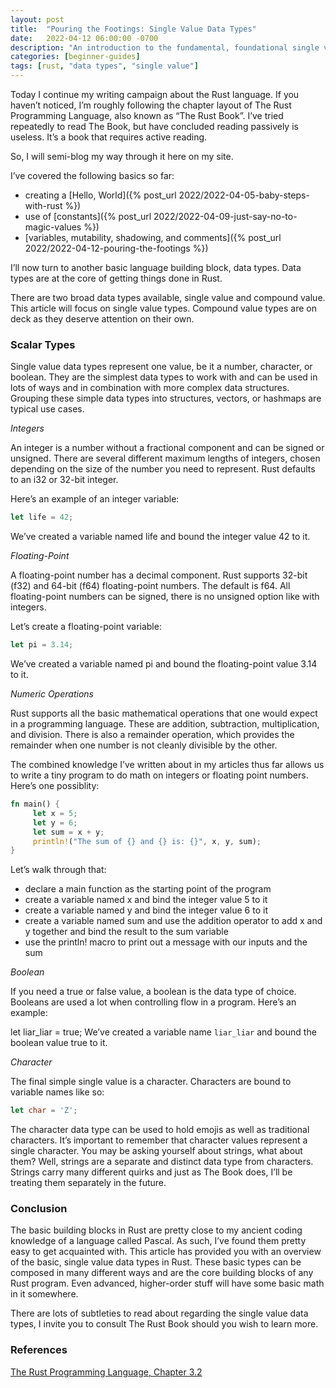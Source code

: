 ```yaml
---
layout: post
title:  "Pouring the Footings: Single Value Data Types"
date:   2022-04-12 06:00:00 -0700
description: "An introduction to the fundamental, foundational single value data types in Rust."
categories: [beginner-guides]
tags: [rust, "data types", "single value"]
---
```


Today I continue my writing campaign about the Rust language. If you haven’t noticed, I’m roughly following the chapter layout of The Rust Programming Language, also known as “The Rust Book”. I’ve tried repeatedly to read The Book, but have concluded reading passively is useless. It’s a book that requires active reading.

So, I will semi-blog my way through it here on my site.

<!--more-->

I’ve covered the following basics so far:

- creating a [Hello, World]({% post_url 2022/2022-04-05-baby-steps-with-rust %})
- use of [constants]({% post_url 2022/2022-04-09-just-say-no-to-magic-values %})
- [variables, mutability, shadowing, and comments]({% post_url 2022/2022-04-12-pouring-the-footings %})

I’ll now turn to another basic language building block, data types. Data types are at the core of getting things done in Rust.

There are two broad data types available, single value and compound value. This article will focus on single value types. Compound value types are on deck as they deserve attention on their own.

### Scalar Types

Single value data types represent one value, be it a number, character, or boolean. They are the simplest data types to work with and can be used in lots of ways and in combination with more complex data structures. Grouping these simple data types into structures, vectors, or hashmaps are typical use cases.

_Integers_

An integer is a number without a fractional component and can be signed or unsigned. There are several different maximum lengths of integers, chosen depending on the size of the number you need to represent. Rust defaults to an i32 or 32-bit integer.

Here’s an example of an integer variable:

```rust
let life = 42;
```

We’ve created a variable named life and bound the integer value 42 to it.

_Floating-Point_

A floating-point number has a decimal component. Rust supports 32-bit (f32) and 64-bit (f64) floating-point numbers. The default is f64. All floating-point numbers can be signed, there is no unsigned option like with integers.

Let’s create a floating-point variable:

```rust
let pi = 3.14;
```

We’ve created a variable named pi and bound the floating-point value 3.14 to it.

_Numeric Operations_

Rust supports all the basic mathematical operations that one would expect in a programming language. These are addition, subtraction, multiplication, and division. There is also a remainder operation, which provides the remainder when one number is not cleanly divisible by the other.

The combined knowledge I’ve written about in my articles thus far allows us to write a tiny program to do math on integers or floating point numbers. Here’s one possiblity:

```rust
fn main() {
     let x = 5;
     let y = 6;
     let sum = x + y;
     println!("The sum of {} and {} is: {}", x, y, sum);
}
```

Let’s walk through that:

- declare a main function as the starting point of the program
- create a variable named x and bind the integer value 5 to it
- create a variable named y and bind the integer value 6 to it
- create a variable named sum and use the addition operator to add x and y together and bind the result to the sum variable
- use the println! macro to print out a message with our inputs and the sum

_Boolean_

If you need a true or false value, a boolean is the data type of choice. Booleans are used a lot when controlling flow in a program. Here’s an example:

let liar_liar = true;
We’ve created a variable name `liar_liar` and bound the boolean value true to it.

_Character_

The final simple single value is a character. Characters are bound to variable names like so:

```rust
let char = 'Z';
```

The character data type can be used to hold emojis as well as traditional characters. It’s important to remember that character values represent a single character. You may be asking yourself about strings, what about them? Well, strings are a separate and distinct data type from characters. Strings carry many different quirks and just as The Book does, I’ll be treating them separately in the future.

### Conclusion

The basic building blocks in Rust are pretty close to my ancient coding knowledge of a language called Pascal. As such, I’ve found them pretty easy to get acquainted with. This article has provided you with an overview of the basic, single value data types in Rust. These basic types can be composed in many different ways and are the core building blocks of any Rust program. Even advanced, higher-order stuff will have some basic math in it somewhere.

There are lots of subtleties to read about regarding the single value data types, I invite you to consult The Rust Book should you wish to learn more.

### References

[The Rust Programming Language, Chapter 3.2](https://doc.rust-lang.org/book/ch03-02-data-types.html)

